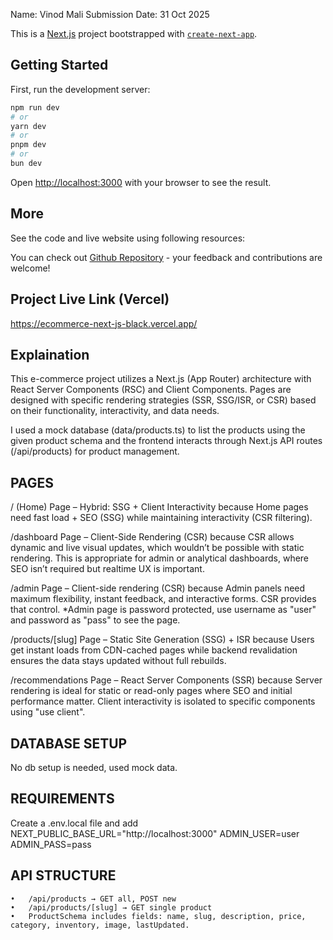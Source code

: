 Name: Vinod Mali
Submission Date: 31 Oct 2025

This is a [Next.js](https://nextjs.org) project bootstrapped with [`create-next-app`](https://nextjs.org/docs/app/api-reference/cli/create-next-app).

## Getting Started

First, run the development server:

```bash
npm run dev
# or
yarn dev
# or
pnpm dev
# or
bun dev
```

Open [http://localhost:3000](http://localhost:3000) with your browser to see the result.

## More

See the code and live website using following resources:

You can check out [Github Repository]() - your feedback and contributions are welcome!

## Project Live Link (Vercel)
https://ecommerce-next-js-black.vercel.app/

## Explaination
This e-commerce project utilizes a Next.js (App Router) architecture with React Server Components (RSC) and Client Components. Pages are designed with specific rendering strategies (SSR, SSG/ISR, or CSR) based on their functionality, interactivity, and data needs.

I used a mock database (data/products.ts) to list the products using the given product schema and the frontend interacts through Next.js API routes (/api/products) for product management.

## PAGES

/ (Home) Page  – Hybrid: SSG + Client Interactivity
because Home pages need fast load + SEO (SSG) while maintaining interactivity (CSR filtering).

/dashboard Page – Client-Side Rendering (CSR)
because CSR allows dynamic and live visual updates, which wouldn’t be possible with static rendering.
This is appropriate for admin or analytical dashboards, where SEO isn’t required but realtime UX is important.

/admin Page – Client-side rendering (CSR)
because Admin panels need maximum flexibility, instant feedback, and interactive forms. CSR provides that control.
*Admin page is password protected, use username as "user" and password as "pass" to see the page.

/products/[slug] Page – Static Site Generation (SSG) + ISR
because Users get instant loads from CDN-cached pages while backend revalidation ensures the data stays updated without full rebuilds.

/recommendations Page – React Server Components (SSR)
because Server rendering is ideal for static or read-only pages where SEO and initial performance matter.
Client interactivity is isolated to specific components using "use client".

## DATABASE SETUP
No db setup is needed, used mock data.

## REQUIREMENTS
Create a .env.local file and add
NEXT_PUBLIC_BASE_URL="http://localhost:3000"
ADMIN_USER=user
ADMIN_PASS=pass

## API STRUCTURE
	•	/api/products → GET all, POST new
	•	/api/products/[slug] → GET single product
	•	ProductSchema includes fields: name, slug, description, price, category, inventory, image, lastUpdated.
